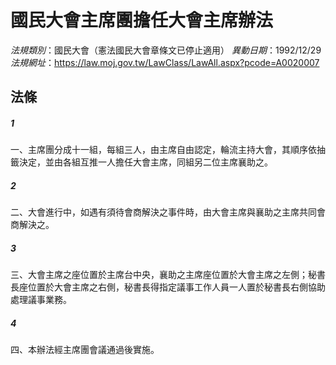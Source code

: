 # 國民大會主席團擔任大會主席辦法

*法規類別*：國民大會（憲法國民大會章條文已停止適用）
*異動日期*：1992/12/29  
*法規網址*：https://law.moj.gov.tw/LawClass/LawAll.aspx?pcode=A0020007



## 法條
##### 1
一、主席團分成十一組，每組三人，由主席自由認定，輪流主持大會，其順序依抽籤決定，並由各組互推一人擔任大會主席，同組另二位主席襄助之。

##### 2
二、大會進行中，如遇有須待會商解決之事件時，由大會主席與襄助之主席共同會商解決之。

##### 3
三、大會主席之座位置於主席台中央，襄助之主席座位置於大會主席之左側；秘書長座位置於大會主席之右側，秘書長得指定議事工作人員一人置於秘書長右側協助處理議事業務。

##### 4
四、本辦法經主席團會議通過後實施。


